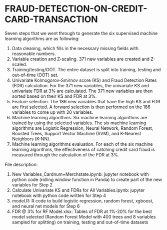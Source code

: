 # FRAUD-DETECTION-ON-CREDIT-CARD-TRANSACTION

Seven steps that we went through to generate the six supervised machine learning algorithms are as following: 
1.	Data cleaning, which fills in the necessary missing fields with reasonable numbers. 
2.	Variable creation and Z-scaling. 371 new variables are created and Z-scaled. 
3.	Training/testing/OOT. The entire dataset is split into training, testing and out-of-time (OOT) set. 
4.	Univariate Kolmogorov-Smirnov score (KS) and Fraud Detection Rates (FDR) calculation. For the 371 new variables, the univariate KS and univariate FDR at 3% are calculated. The 371 new variables are then sorted based on their KS and FDR at 3%. 
5.	Feature selection. The 186 new variables that have the high KS and FDR are first selected. A forward selection is then performed on the 186 variables to come up with 20 variables. 
6.	Machine learning algorithms. Six machine learning algorithms are trained by using the selected variables. The six machine learning algorithms are Logistic Regression, Neural Network, Random Forest, Boosted Trees, Support Vector Machine (SVM), and K-Nearest Neighbors (K-NN). 
7.	Machine learning algorithms evaluation. For each of the six machine learning algorithms, the effectiveness of catching credit card fraud is measured through the calculation of the FDR at 3%. 


File description:
1.  New Variables_Cardnum+Merchstate.ipynb: jupyter notebook with python code (rolling window function in Panda) to create part of the new variables for Step 2
2.  Calculate Univariate KS and FDRs for All Variables.ipynb: jupyter notebook with python code written for Step 4
3.  model.R: R code to build logistic regression, random forest, xgboost, and neural net models for Step 6
4.  FDR @ 3% for RF Model.xlsx: Tables of FDR at 1%-20% for the best model selected (Random Forest Model with 400 trees and 8 variables sampled for splitting) on training, testing and out-of-time datasets
